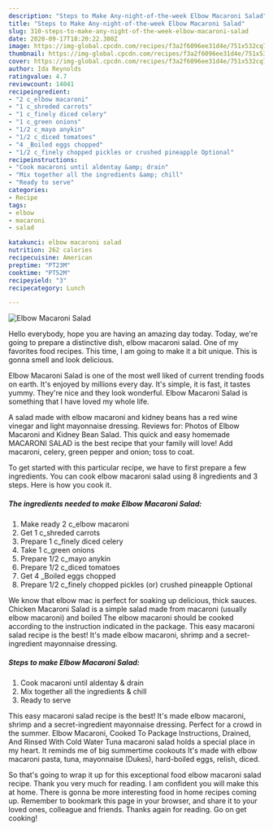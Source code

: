 ```yaml
---
description: "Steps to Make Any-night-of-the-week Elbow Macaroni Salad"
title: "Steps to Make Any-night-of-the-week Elbow Macaroni Salad"
slug: 310-steps-to-make-any-night-of-the-week-elbow-macaroni-salad
date: 2020-09-17T18:20:22.380Z
image: https://img-global.cpcdn.com/recipes/f3a2f6096ee31d4e/751x532cq70/elbow-macaroni-salad-recipe-main-photo.jpg
thumbnail: https://img-global.cpcdn.com/recipes/f3a2f6096ee31d4e/751x532cq70/elbow-macaroni-salad-recipe-main-photo.jpg
cover: https://img-global.cpcdn.com/recipes/f3a2f6096ee31d4e/751x532cq70/elbow-macaroni-salad-recipe-main-photo.jpg
author: Ida Reynolds
ratingvalue: 4.7
reviewcount: 14041
recipeingredient:
- "2 c_elbow macaroni"
- "1 c_shreded carrots"
- "1 c_finely diced celery"
- "1 c_green onions"
- "1/2 c_mayo anykin"
- "1/2 c_diced tomatoes"
- "4 _Boiled eggs chopped"
- "1/2 c_finely chopped pickles or crushed pineapple Optional"
recipeinstructions:
- "Cook macaroni until aldentay &amp; drain"
- "Mix together all the ingredients &amp; chill"
- "Ready to serve"
categories:
- Recipe
tags:
- elbow
- macaroni
- salad

katakunci: elbow macaroni salad 
nutrition: 262 calories
recipecuisine: American
preptime: "PT23M"
cooktime: "PT52M"
recipeyield: "3"
recipecategory: Lunch

---
```



![Elbow Macaroni Salad](https://img-global.cpcdn.com/recipes/f3a2f6096ee31d4e/751x532cq70/elbow-macaroni-salad-recipe-main-photo.jpg)

Hello everybody, hope you are having an amazing day today. Today, we're going to prepare a distinctive dish, elbow macaroni salad. One of my favorites food recipes. This time, I am going to make it a bit unique. This is gonna smell and look delicious.

Elbow Macaroni Salad is one of the most well liked of current trending foods on earth. It's enjoyed by millions every day. It's simple, it is fast, it tastes yummy. They're nice and they look wonderful. Elbow Macaroni Salad is something that I have loved my whole life.

A salad made with elbow macaroni and kidney beans has a red wine vinegar and light mayonnaise dressing. Reviews for: Photos of Elbow Macaroni and Kidney Bean Salad. This quick and easy homemade MACARONI SALAD is the best recipe that your family will love! Add macaroni, celery, green pepper and onion; toss to coat.


To get started with this particular recipe, we have to first prepare a few ingredients. You can cook elbow macaroni salad using 8 ingredients and 3 steps. Here is how you cook it.

<!--inarticleads1-->

##### The ingredients needed to make Elbow Macaroni Salad:

1. Make ready 2 c_elbow macaroni
1. Get 1 c_shreded carrots
1. Prepare 1 c_finely diced celery
1. Take 1 c_green onions
1. Prepare 1/2 c_mayo anykin
1. Prepare 1/2 c_diced tomatoes
1. Get 4 _Boiled eggs chopped
1. Prepare 1/2 c_finely chopped pickles (or) crushed pineapple Optional


We know that elbow mac is perfect for soaking up delicious, thick sauces. Chicken Macaroni Salad is a simple salad made from macaroni (usually elbow macaroni) and boiled The elbow macaroni should be cooked according to the instruction indicated in the package. This easy macaroni salad recipe is the best! It&#39;s made elbow macaroni, shrimp and a secret-ingredient mayonnaise dressing. 

<!--inarticleads2-->

##### Steps to make Elbow Macaroni Salad:

1. Cook macaroni until aldentay &amp; drain
1. Mix together all the ingredients &amp; chill
1. Ready to serve


This easy macaroni salad recipe is the best! It&#39;s made elbow macaroni, shrimp and a secret-ingredient mayonnaise dressing. Perfect for a crowd in the summer. Elbow Macaroni, Cooked To Package Instructions, Drained, And Rinsed With Cold Water Tuna macaroni salad holds a special place in my heart. It reminds me of big summertime cookouts It&#39;s made with elbow macaroni pasta, tuna, mayonnaise (Dukes), hard-boiled eggs, relish, diced. 

So that's going to wrap it up for this exceptional food elbow macaroni salad recipe. Thank you very much for reading. I am confident you will make this at home. There is gonna be more interesting food in home recipes coming up. Remember to bookmark this page in your browser, and share it to your loved ones, colleague and friends. Thanks again for reading. Go on get cooking!
